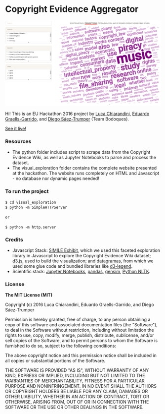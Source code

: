 # Copyright Evidence Aggregator

![screenshot](screenshot.png?raw=true "A Screenshot of our project action")

Hi! This is an EU Hackathon 2016 project by [Luca Chiarandini](http://grupoweb.upf.edu/~luca.chiarandini/), [Eduardo Graells-Garrido](http://datagramas.cl),
and [Diego Sáez-Trumper](https://scholar.google.es/citations?user=WtSYxGQAAAAJ&hl=es) (Team Bodoques).

[See it live!](http://datagramas.cl/euhackathon)

### Resources

  * The python folder includes script to scrape data from the Copyright Evidence Wiki, as 
  well as Jupyter Notebooks to parse and process the dataset.
  * The visual_exploration folder contains the complete website presented at the hackathon.
  The website runs completely on HTML and Javascript - no database nor dynamic pages needed!
  
### To run the project

```
$ cd visual_exploration
$ python -m SimpleHTTPServer

or

$ python -m http.server
```
  
### Credits

  * Javascript Stack: [SIMILE Exhibit](http://www.simile-widgets.org/exhibit3/), which we used this faceted exploration library in Javascript to 
  explore the Copyright Evidence Wiki dataset; [d3.js](http://d3js.org), used to build the visualization;
  and [datagramas](https://github.com/carnby/datagramas), from which we used some glue code and bundled libraries like [d3-legend](http://d3-legend-v3.susielu.com/).
  * Scientific stack: [Jupyter Notebooks](http://jupyter.org/), [pandas](http://pandas.pydata.org/), 
  [gensim](http://radimrehurek.com/gensim/), [Python NLTK](http://www.nltk.org/).
  
### License

**The MIT License (MIT)**

Copyright (c) 2016 Luca Chiarandini, Eduardo Graells-Garrido,
and Diego Sáez-Trumper

Permission is hereby granted, free of charge, to any person obtaining a copy of this software and associated documentation files (the "Software"), to deal in the Software without restriction, including without limitation the rights to use, copy, modify, merge, publish, distribute, sublicense, and/or sell copies of the Software, and to permit persons to whom the Software is furnished to do so, subject to the following conditions:

The above copyright notice and this permission notice shall be included in all copies or substantial portions of the Software.

THE SOFTWARE IS PROVIDED "AS IS", WITHOUT WARRANTY OF ANY KIND, EXPRESS OR IMPLIED, INCLUDING BUT NOT LIMITED TO THE WARRANTIES OF MERCHANTABILITY, FITNESS FOR A PARTICULAR PURPOSE AND NONINFRINGEMENT. IN NO EVENT SHALL THE AUTHORS OR COPYRIGHT HOLDERS BE LIABLE FOR ANY CLAIM, DAMAGES OR OTHER LIABILITY, WHETHER IN AN ACTION OF CONTRACT, TORT OR OTHERWISE, ARISING FROM, OUT OF OR IN CONNECTION WITH THE SOFTWARE OR THE USE OR OTHER DEALINGS IN THE SOFTWARE.